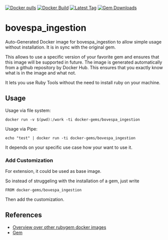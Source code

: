 [![Docker pulls](https://img.shields.io/docker/pulls/rubygem/bovespa_ingestion.svg)](https://hub.docker.com/r/rubygem/bovespa_ingestion/)
[![Docker Build](https://img.shields.io/docker/automated/rubygem/bovespa_ingestion.svg)](https://hub.docker.com/r/rubygem/bovespa_ingestion/)
[![Latest Tag](https://img.shields.io/github/tag/docker-rubygem/bovespa_ingestion.svg)](https://hub.docker.com/r/rubygem/bovespa_ingestion/)
[![Gem Downloads](https://img.shields.io/gem/dt/bovespa_ingestion.svg)](https://rubygems.org/gems/bovespa_ingestion/)
# bovespa_ingestion

Auto-Generated Docker image for bovespa_ingestion to allow simple usage without installation.
It is in sync with the original gem.

This allows to use a specific version of your favorite gem and ensures that this image will be supported in future.
The image is generated automatically from a github repository by Docker Hub.
This ensures that you exactly know what is in the image and what not.

It lets you use Ruby Tools without the need to install ruby on your machine.

## Usage

Usage via file system:

`docker run -v $(pwd):/work -ti docker-gems/bovespa_ingestion`

Usage via Pipe:

`echo "test" | docker run -ti docker-gems/bovespa_ingestion`

It depends on your specific use case how your want to use it.

### Add Customization

For extension, it could be used as base image.

So instead of struggeling with the installation of a gem, just write

`FROM docker-gems/bovespa_ingestion`

Then add the customization.

## References

 - [Overview over other rubygem docker images](https://github.com/thinkbot/docker-rubygem)
 - [Gem](https://rubygems.org/gems/bovespa_ingestion/)
